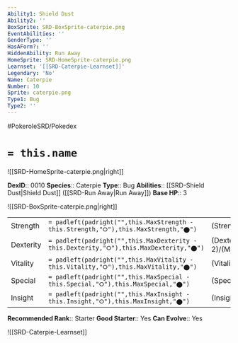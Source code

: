 ```yaml
---
Ability1: Shield Dust
Ability2: ''
BoxSprite: SRD-BoxSprite-caterpie.png
EventAbilities: ''
GenderType: ''
HasAForm?: ''
HiddenAbility: Run Away
HomeSprite: SRD-HomeSprite-caterpie.png
Learnset: '[[SRD-Caterpie-Learnset]]'
Legendary: 'No'
Name: Caterpie
Number: 10
Sprite: caterpie.png
Type1: Bug
Type2: ''
---
```


#PokeroleSRD/Pokedex

# `= this.name`

![[SRD-HomeSprite-caterpie.png|right]]

**DexID**:: 0010
**Species**:: Caterpie
**Type**:: Bug
**Abilities**:: [[SRD-Shield Dust|Shield Dust]] ([[SRD-Run Away|Run Away]])
**Base HP**:: 3

![[SRD-BoxSprite-caterpie.png|right]]

|           |                                                                                        |                                          |
| --------- | -------------------------------------------------------------------------------------- | ---------------------------------------- |
| Strength  | `= padleft(padright("",this.MaxStrength - this.Strength,"⭘"),this.MaxStrength,"⬤")`    | (Strength::1)/(MaxStrength::3)   |
| Dexterity | `= padleft(padright("",this.MaxDexterity - this.Dexterity,"⭘"),this.MaxDexterity,"⬤")` | (Dexterity:: 2)/(MaxDexterity::4) |
| Vitality  | `= padleft(padright("",this.MaxVitality - this.Vitality,"⭘"),this.MaxVitality,"⬤")`    | (Vitality::1)/(MaxVitality::3)   |
| Special   | `= padleft(padright("",this.MaxSpecial - this.Special,"⭘"),this.MaxSpecial,"⬤")`       | (Special::1)/(MaxSpecial::3)     |
| Insight   | `= padleft(padright("",this.MaxInsight - this.Insight,"⭘"),this.MaxInsight,"⬤")`       | (Insight::1)/(MaxInsight::3)     |

**Recommended Rank**:: Starter
**Good Starter**:: Yes
**Can Evolve**:: Yes

![[SRD-Caterpie-Learnset]]